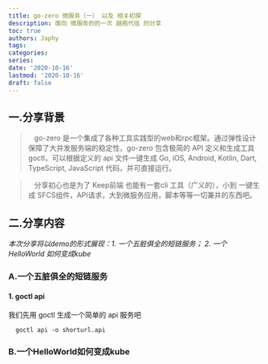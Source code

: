 ```yaml
---
title: go-zero 微服务（一） 以及 相关初探
description: 面向 微服务的的一次 越疱代徂 的分享
toc: true
authors: Japhy
tags:
categories:
series:
date: '2020-10-16'
lastmod: '2020-10-16'
draft: false
---
```




<!--more-->

## 一.分享背景

> &nbsp;&nbsp;&nbsp;go-zero 是一个集成了各种工具实践型的web和rpc框架。通过弹性设计保障了大并发服务端的稳定性，go-zero 包含极简的 API 定义和生成工具 goctl，可以根据定义的 api 文件一键生成 Go, iOS, Android, Kotlin, Dart, TypeScript, JavaScript 代码，并可直接运行。

> &nbsp;&nbsp;&nbsp;分享初心也是为了 Keep前端 也能有一套cli 工具（广义的），小到 一键生成 SFCS组件，API请求，大到微服务应用，脚本等等一切兼并的东西吧。

## 二.分享内容

*本次分享将以demo的形式展现：1. 一个五脏俱全的短链服务； 2. 一个HelloWorld 如何变成kube*

### A.一个五脏俱全的短链服务

#### 1. goctl api

我们先用 goctl 生成一个简单的 api 服务吧

```shell
  goctl api -o shorturl.api
```

### B.一个HelloWorld如何变成kube